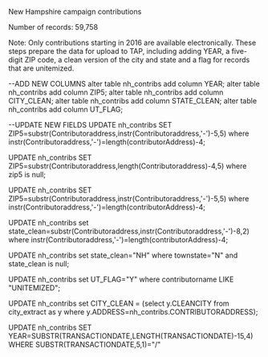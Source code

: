 New Hampshire campaign contributions

Number of records: 59,758

Note: Only contributions starting in 2016 are available electronically. These steps prepare the data for upload to TAP, including adding YEAR, a five-digit ZIP code, a clean version of the city and state and a flag for records that are unitemized.

--ADD NEW COLUMNS
alter table nh_contribs add column YEAR;
alter table nh_contribs add column ZIP5;
alter table nh_contribs add column CITY_CLEAN;
alter table nh_contribs add column STATE_CLEAN; alter table nh_contribs add column UT_FLAG;

--UPDATE NEW FIELDS UPDATE nh_contribs SET ZIP5=substr(Contributoraddress,instr(Contributoraddress,'-')-5,5)
where instr(Contributoraddress,'-')=length(contributorAddress)-4;

UPDATE nh_contribs SET ZIP5=substr(Contributoraddress,length(Contributoraddress)-4,5)
where zip5 is null;

UPDATE nh_contribs SET ZIP5=substr(Contributoraddress,instr(Contributoraddress,'-')-5,5)
where instr(Contributoraddress,'-')=length(contributorAddress)-4;

UPDATE nh_contribs set state_clean=substr(Contributoraddress,instr(Contributoraddress,'-')-8,2)
where instr(Contributoraddress,'-')=length(contributorAddress)-4;

UPDATE nh_contribs set state_clean="NH"
where townstate="N" and state_clean is null;

UPDATE nh_contribs set UT_FLAG="Y"
where contributorname LIKE "UNITEMIZED";

UPDATE nh_contribs set CITY_CLEAN = (select y.CLEANCITY from city_extract as y
where y.ADDRESS=nh_contribs.CONTRIBUTORADDRESS);

UPDATE nh_contribs SET YEAR=SUBSTR(TRANSACTIONDATE,LENGTH(TRANSACTIONDATE)-15,4) WHERE SUBSTR(TRANSACTIONDATE,5,1)="/"

